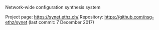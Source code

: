 Network-wide configuration synthesis system

Project page: https://synet.ethz.ch/
Repository: https://github.com/nsg-ethz/synet (last commit: 7 December 2017)

